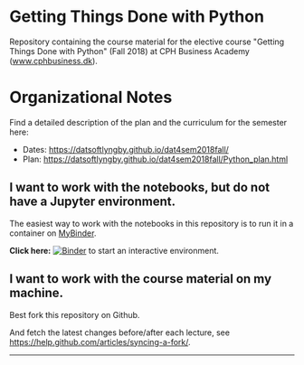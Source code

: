 # Getting Things Done with Python

Repository containing the course material for the elective course "Getting Things Done with Python" (Fall 2018) at CPH Business Academy (www.cphbusiness.dk).

# Organizational Notes

Find a detailed description of the plan and the curriculum for the semester here:

  * Dates: https://datsoftlyngby.github.io/dat4sem2018fall/
  * Plan: https://datsoftlyngby.github.io/dat4sem2018fall/Python_plan.html


## I want to work with the notebooks, but do not have a Jupyter environment.

The easiest way to work with the notebooks in this repository is to run it in a container on [MyBinder](https://mybinder.org).

**Click here:** [![Binder](https://mybinder.org/badge.svg)](https://mybinder.org/v2/gh/datsoftlyngby/dat4sem2018fall-python/master) to start an interactive environment.


## I want to work with the course material on my machine.

Best fork this repository on Github.

And fetch the latest changes before/after each lecture, see https://help.github.com/articles/syncing-a-fork/.


-------------------
